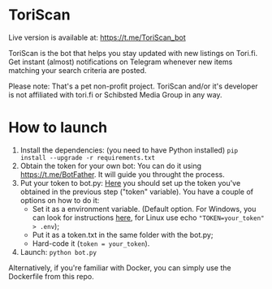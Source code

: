 # ToriScan
Live version is available at: https://t.me/ToriScan_bot

ToriScan is the bot that helps you stay updated with new listings on Tori.fi. Get instant (almost) notifications on Telegram whenever new items matching your search criteria are posted.

Please note: That's a pet non-profit project. ToriScan and/or it's developer is not affiliated with tori.fi or Schibsted Media Group in any way.

# How to launch
1. Install the dependencies:
(you need to have Python installed)
``` pip install --upgrade -r requirements.txt ```
2. Obtain the token for your own bot:
You can do it using https://t.me/BotFather. It will guide you throught the process.
3. Put your token to bot.py:
[Here](https://github.com/arealibusadrealiora/tori-scan-bot/blob/main/bot.py#L22) you should set up the token you've obtained in the previous step ("token" variable). You have a couple of options on how to do it:
    - Set it as a environment variable. (Default option. For Windows, you can look for instructions [here](https://learn.microsoft.com/en-us/previous-versions/windows/it-pro/windows-powershell-1.0/ff730964(v=technet.10)?redirectedfrom=MSDN), for Linux use echo ``` "TOKEN=your_token" > .env ```);
    - Put it as a token.txt in the same folder with the bot.py;
    - Hard-code it (``` token = your_token ```).
4. Launch:
``` python bot.py ``` 

Alternatively, if you're familiar with Docker, you can simply use the Dockerfile from this repo.
